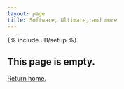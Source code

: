 ```yaml
---
layout: page
title: Software, Ultimate, and more
---
```

{% include JB/setup %}

## This page is empty.

<a href="{{ HOME_PATH }}">Return home.</a>
